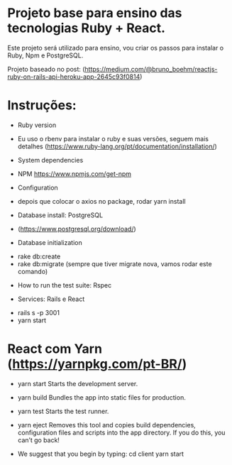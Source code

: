 # Projeto base para ensino das tecnologias Ruby + React.

Este projeto será utilizado para ensino, vou criar os passos para instalar o Ruby, Npm e PostgreSQL.

Projeto baseado no post: (https://medium.com/@bruno_boehm/reactjs-ruby-on-rails-api-heroku-app-2645c93f0814)

# Instruções:

* Ruby version
- Eu uso o rbenv para instalar o ruby e suas versões, seguem mais detalhes (https://www.ruby-lang.org/pt/documentation/installation/)

* System dependencies
- NPM https://www.npmjs.com/get-npm

* Configuration
- depois que colocar o axios no package, rodar yarn install

* Database install: PostgreSQL
- (https://www.postgresql.org/download/)

* Database initialization
- rake db:create
- rake db:migrate (sempre que tiver migrate nova, vamos rodar este comando)

* How to run the test suite: Rspec

* Services: Rails e React
- rails s -p 3001
- yarn start

# React com Yarn (https://yarnpkg.com/pt-BR/)
  - yarn start
    Starts the development server.

  - yarn build
    Bundles the app into static files for production.

  - yarn test
    Starts the test runner.

  - yarn eject
    Removes this tool and copies build dependencies, configuration files
    and scripts into the app directory. If you do this, you can’t go back!

  - We suggest that you begin by typing:
    cd client
    yarn start

